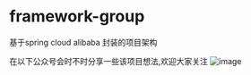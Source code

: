 # framework-group
基于spring cloud alibaba 封装的项目架构



在以下公众号会时不时分享一些该项目想法,欢迎大家关注
![image](https://user-images.githubusercontent.com/18749662/178086004-1a8fc0c9-cec5-43d0-866b-33a03b322202.png)
